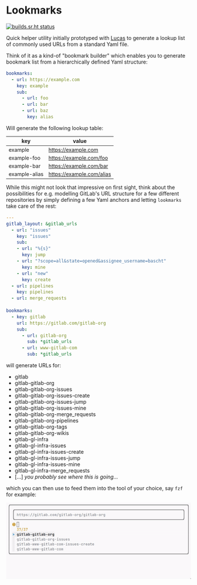 # Lookmarks

[![builds.sr.ht status](https://builds.sr.ht/~bascht/lookmarks.svg)](https://builds.sr.ht/~bascht/lookmarks?)

Quick helper utility initially prototyped with
[Lucas](https://github.com/moonglum/) to generate a lookup list of commonly used
URLs from a standard Yaml file.

Think of it as a kind-of "bookmark builder" which enables you to generate bookmark list from a hierarchically defined Yaml structure:

```yaml
bookmarks:
  - url: https://example.com
    key: example
    sub:
      - url: foo
      - url: bar
      - url: baz
        key: alias
```

Will generate the following lookup table:

| key           | value                     |
|---------------|---------------------------|
| example       | https://example.com       |
| example-foo   | https://example.com/foo   |
| example-bar   | https://example.com/bar   |
| example-alias | https://example.com/alias |


While this might not look that impressive on first sight, think about the possibilities for e.g. modelling GitLab's URL structure for a few different repositories by simply defining a few Yaml anchors and letting `lookmarks` take care of the rest:


```yaml
---
gitlab_layout: &gitlab_urls
  - url: "issues"
    key: "issues"
    sub:
    - url: "%{s}"
      key: jump
    - url: "?scope=all&state=opened&assignee_username=bascht"
      key: mine
    - url: "new"
      key: create
  - url: pipelines
    key: pipelines
  - url: merge_requests

bookmarks:
  - key: gitlab
    url: https://gitlab.com/gitlab-org
    sub:
      - url: gitlab-org
        sub: *gitlab_urls
      - url: www-gitlab-com
        sub: *gitlab_urls
```

will generate URLs for:

- gitlab
- gitlab-gitlab-org
- gitlab-gitlab-org-issues
- gitlab-gitlab-org-issues-create
- gitlab-gitlab-org-issues-jump
- gitlab-gitlab-org-issues-mine
- gitlab-gitlab-org-merge_requests
- gitlab-gitlab-org-pipelines
- gitlab-gitlab-org-tags
- gitlab-gitlab-org-wikis
- gitlab-gl-infra
- gitlab-gl-infra-issues
- gitlab-gl-infra-issues-create
- gitlab-gl-infra-issues-jump
- gitlab-gl-infra-issues-mine
- gitlab-gl-infra-merge_requests
- […] _you probably see where this is going…_

which you can then use to feed them into the tool of your choice, say `fzf` for example:

![screencap](./lookmarks-with-fzf.gif)
